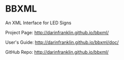 BBXML
=====

An XML Interface for LED Signs

Project Page: http://darinfranklin.github.io/bbxml/

User's Guide: http://darinfranklin.github.io/bbxml/doc/

GitHub Repo: http://darinfranklin.github.io/bbxml/
